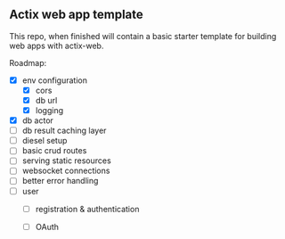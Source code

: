 ## Actix web app template 

This repo, when finished will contain a basic starter template for building
web apps with actix-web.

Roadmap:
- [x] env configuration
  - [x] cors 
  - [x] db url
  - [x] logging
- [x] db actor 
- [ ] db result caching layer 
- [ ] diesel setup
- [ ] basic crud routes
- [ ] serving static resources
- [ ] websocket connections 
- [ ] better error handling 
- [ ] user  
  - [ ] registration & authentication 
  - [ ] OAuth
  
 